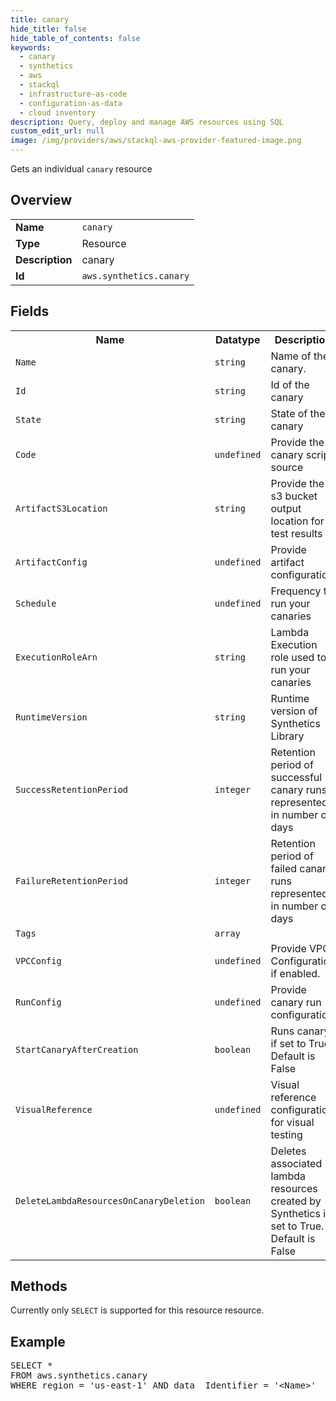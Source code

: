 ```yaml
---
title: canary
hide_title: false
hide_table_of_contents: false
keywords:
  - canary
  - synthetics
  - aws
  - stackql
  - infrastructure-as-code
  - configuration-as-data
  - cloud inventory
description: Query, deploy and manage AWS resources using SQL
custom_edit_url: null
image: /img/providers/aws/stackql-aws-provider-featured-image.png
---
```

Gets an individual <code>canary</code> resource

## Overview
<table><tbody>
<tr><td><b>Name</b></td><td><code>canary</code></td></tr>
<tr><td><b>Type</b></td><td>Resource</td></tr>
<tr><td><b>Description</b></td><td>canary</td></tr>
<tr><td><b>Id</b></td><td><code>aws.synthetics.canary</code></td></tr>
</tbody></table>

## Fields
<table><tbody>
<tr><th>Name</th><th>Datatype</th><th>Description</th></tr>
<tr><td><code>Name</code></td><td><code>string</code></td><td>Name of the canary.</td></tr>
<tr><td><code>Id</code></td><td><code>string</code></td><td>Id of the canary</td></tr>
<tr><td><code>State</code></td><td><code>string</code></td><td>State of the canary</td></tr>
<tr><td><code>Code</code></td><td><code>undefined</code></td><td>Provide the canary script source</td></tr>
<tr><td><code>ArtifactS3Location</code></td><td><code>string</code></td><td>Provide the s3 bucket output location for test results</td></tr>
<tr><td><code>ArtifactConfig</code></td><td><code>undefined</code></td><td>Provide artifact configuration</td></tr>
<tr><td><code>Schedule</code></td><td><code>undefined</code></td><td>Frequency to run your canaries</td></tr>
<tr><td><code>ExecutionRoleArn</code></td><td><code>string</code></td><td>Lambda Execution role used to run your canaries</td></tr>
<tr><td><code>RuntimeVersion</code></td><td><code>string</code></td><td>Runtime version of Synthetics Library</td></tr>
<tr><td><code>SuccessRetentionPeriod</code></td><td><code>integer</code></td><td>Retention period of successful canary runs represented in number of days</td></tr>
<tr><td><code>FailureRetentionPeriod</code></td><td><code>integer</code></td><td>Retention period of failed canary runs represented in number of days</td></tr>
<tr><td><code>Tags</code></td><td><code>array</code></td><td></td></tr>
<tr><td><code>VPCConfig</code></td><td><code>undefined</code></td><td>Provide VPC Configuration if enabled.</td></tr>
<tr><td><code>RunConfig</code></td><td><code>undefined</code></td><td>Provide canary run configuration</td></tr>
<tr><td><code>StartCanaryAfterCreation</code></td><td><code>boolean</code></td><td>Runs canary if set to True. Default is False</td></tr>
<tr><td><code>VisualReference</code></td><td><code>undefined</code></td><td>Visual reference configuration for visual testing</td></tr>
<tr><td><code>DeleteLambdaResourcesOnCanaryDeletion</code></td><td><code>boolean</code></td><td>Deletes associated lambda resources created by Synthetics if set to True. Default is False</td></tr>

</tbody></table>

## Methods
Currently only <code>SELECT</code> is supported for this resource resource.

## Example
<pre>
SELECT * 
FROM aws.synthetics.canary
WHERE region = 'us-east-1' AND data__Identifier = '&lt;Name&gt;'
</pre>
